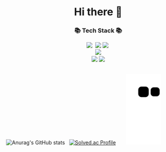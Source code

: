 <h1 align="center"> Hi there 👋 </h1>

<h3 align="center">📚 Tech Stack 📚</h3>
<p align="center">
  <img src="https://img.shields.io/badge/Python-3766AB?style=for-the-badge&logo=Python&logoColor=white"/></a>&nbsp 
  <img src="https://img.shields.io/badge/java-007396?style=for-the-badge&logo=java&logoColor=white">
  <img src="https://img.shields.io/badge/SpringBoot-6DB33F?style=for-the-badge&logo=SpringBoot&logoColor=white"/></a>&nbsp 
  <br>
  <img src="https://img.shields.io/badge/mysql-4479A1?style=for-the-badge&logo=mysql&logoColor=white"/>
  <br>
  <img src="https://img.shields.io/badge/github-181717?style=for-the-badge&logo=github&logoColor=white">
  <img src="https://img.shields.io/badge/git-F05032?style=for-the-badge&logo=git&logoColor=white">
  <br>
  <br>
  
  ![Anurag's GitHub stats](https://github-readme-stats.vercel.app/api?username=kkm5291&show_icons=true&theme=radical) &nbsp; [![Solved.ac Profile](http://mazassumnida.wtf/api/v2/generate_badge?boj=gorchid)](https://solved.ac/gorchid/)
 &nbsp;&nbsp;&nbsp;&nbsp;&nbsp;&nbsp;![snake gif](https://github.com/kkm5291/kkm5291/blob/output/github-contribution-grid-snake.svg)
</p>



